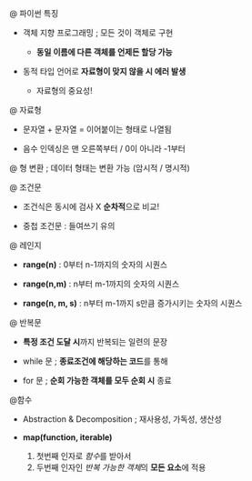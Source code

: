 @ 파이썬 특징

- 객체 지향 프로그래밍 ; 모든 것이 객체로 구현
  - **동일 이름에 다른 객체를 언제든 할당 가능**

- 동적 타입 언어로 **자료형이 맞지 않을 시 에러 발생**
  - 자료형의 중요성!

@ 자료형

- 문자열 + 문자열 = 이어붙이는 형태로 나열됨

- 음수 인덱싱은 맨 오른쪽부터 / 0이 아니라 -1부터

@ 형 변환 ; 데이터 형태는 변환 가능 (암시적 / 명시적)

@ 조건문

- 조건식은 동시에 검사 X  **순차적**으로 비교!

- 중첩 조건문 : 들여쓰기 유의

@ 레인지

- **range(n)** : 0부터 n-1까지의 숫자의 시퀀스

- **range(n,m)** : n부터 m-1까지의 숫자의 시퀀스

- **range(n, m, s)** : n부터 m-1까지 s만큼 증가시키는 숫자의 시퀀스

@ 반복문

- **특정 조건 도달 시**까지 반복되는 일련의 문장

- while 문 ; **종료조건에 해당하는 코드**를 통해

- for 문 ; **순회 가능한 객체를 모두 순회 시** 종료

@함수

- Abstraction & Decomposition ; 재사용성, 가독성, 생산성

- **map(function, iterable)**

  1. 첫번째 인자로 *함수*를 받아서
  2. 두번째 인자인 *반복 가능한 객체*의 **모든 요소**에 적용